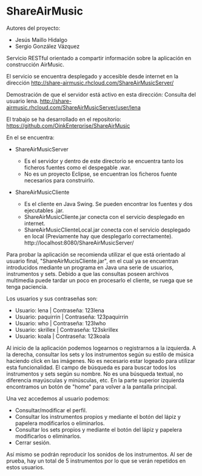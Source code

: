 # ShareAirMusic
Autores del proyecto:
- Jesús Maillo Hidalgo
- Sergio González Vázquez

Servicio RESTful orientado a compartir información sobre la aplicación en construcción AirMusic.

El servicio se encuentra desplegado y accesible desde internet en la dirección http://share-airmusic.rhcloud.com/ShareAirMusicServer/

Demostración de que el servidor está activo en esta dirección: Consulta del usuario lena. http://share-airmusic.rhcloud.com/ShareAirMusicServer/user/lena

El trabajo se ha desarrollado en el repositorio: https://github.com/OinkEnterprise/ShareAirMusic

En el se encuentra:

- ShareAirMusicServer
  + Es el servidor y dentro de este directorio se encuentra tanto los ficheros fuentes como el despegable .war.
  + No es un proyecto Eclipse, se encuentran los ficheros fuente necesarios para construirlo.

- ShareAirMusicCliente
  + Es el cliente en Java Swing. Se pueden encontrar los fuentes y dos ejecutables .jar.
  + ShareAirMusicCliente.jar conecta con el servicio desplegado en internet.
  + ShareAirMusicClienteLocal.jar conecta con el servicio desplegado en local (Previamente hay que desplegarlo correctamente). http://localhost:8080/ShareAirMusicServer/

Para probar la aplicación se recomienda utilizar el que está orientado al usuario final, "ShareAirMucisCliente.jar", en el cual ya se encuentran introducidos mediante un programa en Java una serie de usuarios, instrumentos y sets. Debido a que las consultas poseen archivos multimedia puede tardar un poco en procesarlo el cliente, se ruega que se tenga paciencia.

Los usuarios y sus contraseñas son:
- Usuario: lena | Contraseña: 123lena
- Usuario: paquirrin | Contraseña: 123paquirrin
- Usuario: who | Contraseña: 123lwho
- Usuario: skrillex | Contraseña: 123skrillex
- Usuario: koala | Contraseña: 123koala

Al inicio de la aplicación podemos logearnos o registrarnos a la izquierda.
A la derecha, consultar los sets y los instrumentos según su estilo de música haciendo click en las imágenes. No es necesario estar logeado para utilizar esta funcionalidad.
El campo de búsqueda es para buscar todos los instrumentos y sets según su nombre. No es una búsqueda textual, no diferencia mayúsculas y minúsculas, etc.
En la parte superior izquierda encontramos un botón de "home" para volver a la pantalla principal.

Una vez accedemos al usuario podemos:
- Consultar/modificar el perfil.
- Consultar los instrumentos propios y mediante el botón del lápiz y papelera modificarlos o eliminarlos.
- Consultar los sets propios y mediante el botón del lápiz y papelera modificarlos o eliminarlos.
- Cerrar sesión.

Así mismo se podrán reproducir los sonidos de los instrumentos. Al ser de prueba, hay un total de 5 instrumentos por lo que se verán repetidos en estos usuarios.
